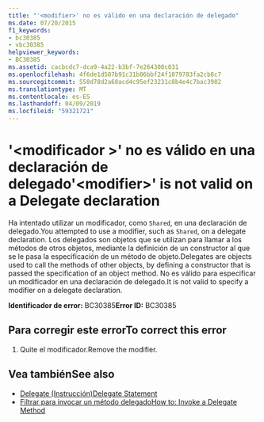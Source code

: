 ```yaml
---
title: "'<modifier>' no es válido en una declaración de delegado"
ms.date: 07/20/2015
f1_keywords:
- bc30385
- vbc30385
helpviewer_keywords:
- BC30385
ms.assetid: cacbcdc7-dca9-4a22-b3bf-7e264308c031
ms.openlocfilehash: 4f6de1d507b91c31b06bbf24f1079783fa2cb8c7
ms.sourcegitcommit: 558d78d2a68acd4c95ef23231c8b4e4c7bac3902
ms.translationtype: MT
ms.contentlocale: es-ES
ms.lasthandoff: 04/09/2019
ms.locfileid: "59321721"
---
```

# <a name="modifier-is-not-valid-on-a-delegate-declaration"></a><span data-ttu-id="b5a6e-102">'\<modificador >' no es válido en una declaración de delegado</span><span class="sxs-lookup"><span data-stu-id="b5a6e-102">'\<modifier>' is not valid on a Delegate declaration</span></span>
<span data-ttu-id="b5a6e-103">Ha intentado utilizar un modificador, como `Shared`, en una declaración de delegado.</span><span class="sxs-lookup"><span data-stu-id="b5a6e-103">You attempted to use a modifier, such as `Shared`, on a delegate declaration.</span></span> <span data-ttu-id="b5a6e-104">Los delegados son objetos que se utilizan para llamar a los métodos de otros objetos, mediante la definición de un constructor al que se le pasa la especificación de un método de objeto.</span><span class="sxs-lookup"><span data-stu-id="b5a6e-104">Delegates are objects used to call the methods of other objects, by defining a constructor that is passed the specification of an object method.</span></span> <span data-ttu-id="b5a6e-105">No es válido para especificar un modificador en una declaración de delegado.</span><span class="sxs-lookup"><span data-stu-id="b5a6e-105">It is not valid to specify a modifier on a delegate declaration.</span></span>  
  
 <span data-ttu-id="b5a6e-106">**Identificador de error:** BC30385</span><span class="sxs-lookup"><span data-stu-id="b5a6e-106">**Error ID:** BC30385</span></span>  
  
## <a name="to-correct-this-error"></a><span data-ttu-id="b5a6e-107">Para corregir este error</span><span class="sxs-lookup"><span data-stu-id="b5a6e-107">To correct this error</span></span>  
  
1. <span data-ttu-id="b5a6e-108">Quite el modificador.</span><span class="sxs-lookup"><span data-stu-id="b5a6e-108">Remove the modifier.</span></span>  
  
## <a name="see-also"></a><span data-ttu-id="b5a6e-109">Vea también</span><span class="sxs-lookup"><span data-stu-id="b5a6e-109">See also</span></span>

- [<span data-ttu-id="b5a6e-110">Delegate (Instrucción)</span><span class="sxs-lookup"><span data-stu-id="b5a6e-110">Delegate Statement</span></span>](../../visual-basic/language-reference/statements/delegate-statement.md)
- [<span data-ttu-id="b5a6e-111">Filtrar para invocar un método delegado</span><span class="sxs-lookup"><span data-stu-id="b5a6e-111">How to: Invoke a Delegate Method</span></span>](../../visual-basic/programming-guide/language-features/delegates/how-to-invoke-a-delegate-method.md)
